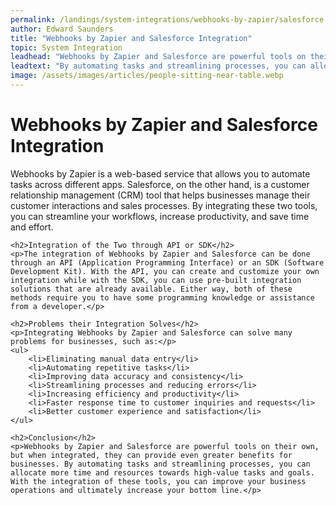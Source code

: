 ```yaml
---
permalink: /landings/system-integrations/webhooks-by-zapier/salesforce
author: Edward Saunders
title: "Webhooks by Zapier and Salesforce Integration"
topic: System Integration
leadhead: "Webhooks by Zapier and Salesforce are powerful tools on their own, but when integrated, they can provide even greater benefits for businesses"
leadtext: "By automating tasks and streamlining processes, you can allocate more time and resources towards high-value tasks and goals. With the integration of these tools, you can improve your business operations and ultimately increase your bottom line."
image: /assets/images/articles/people-sitting-near-table.webp
---
```

<div class="arttext">	<h1>Webhooks by Zapier and Salesforce Integration</h1>
	<p>Webhooks by Zapier is a web-based service that allows you to automate tasks across different apps. Salesforce, on the other hand, is a customer relationship management (CRM) tool that helps businesses manage their customer interactions and sales processes. By integrating these two tools, you can streamline your workflows, increase productivity, and save time and effort.</p>

	<h2>Integration of the Two through API or SDK</h2>
	<p>The integration of Webhooks by Zapier and Salesforce can be done through an API (Application Programming Interface) or an SDK (Software Development Kit). With the API, you can create and customize your own integration while with the SDK, you can use pre-built integration solutions that are already available. Either way, both of these methods require you to have some programming knowledge or assistance from a developer.</p>

	<h2>Problems their Integration Solves</h2>
	<p>Integrating Webhooks by Zapier and Salesforce can solve many problems for businesses, such as:</p>
	<ul>
		<li>Eliminating manual data entry</li>
		<li>Automating repetitive tasks</li>
		<li>Improving data accuracy and consistency</li>
		<li>Streamlining processes and reducing errors</li>
		<li>Increasing efficiency and productivity</li>
		<li>Faster response time to customer inquiries and requests</li>
		<li>Better customer experience and satisfaction</li>
	</ul>

	<h2>Conclusion</h2>
	<p>Webhooks by Zapier and Salesforce are powerful tools on their own, but when integrated, they can provide even greater benefits for businesses. By automating tasks and streamlining processes, you can allocate more time and resources towards high-value tasks and goals. With the integration of these tools, you can improve your business operations and ultimately increase your bottom line.</p>
</div>